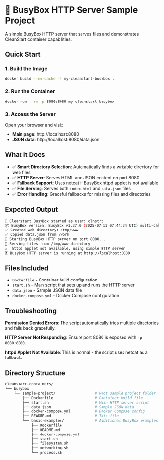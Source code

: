 # 🚀 BusyBox HTTP Server Sample Project

A simple BusyBox HTTP server that serves files and demonstrates CleanStart container capabilities.

## Quick Start

### 1. Build the Image
```bash
docker build --no-cache -t my-cleanstart-busybox .
```

### 2. Run the Container
```bash
docker run --rm -p 8080:8080 my-cleanstart-busybox
```

### 3. Access the Server
Open your browser and visit:
- **Main page**: http://localhost:8080
- **JSON data**: http://localhost:8080/data.json

## What It Does

- ✅ **Smart Directory Selection**: Automatically finds a writable directory for web files
- ✅ **HTTP Server**: Serves HTML and JSON content on port 8080
- ✅ **Fallback Support**: Uses netcat if BusyBox httpd applet is not available
- ✅ **File Serving**: Serves both `index.html` and `data.json` files
- ✅ **Error Handling**: Graceful fallbacks for missing files and directories

## Expected Output
```bash
🚀 Cleanstart BusyBox started as user: clnstrt
📦 BusyBox version: BusyBox v1.37.0 (2025-07-11 07:44:34 UTC) multi-call binary.
✅ Created web directory: /tmp/www
✅ Copied data.json from /work
🚀 Starting BusyBox HTTP server on port 8080...
📁 Serving files from /tmp/www directory
⚠️  httpd applet not available, using simple HTTP server
⏳ BusyBox HTTP server is running at http://localhost:8080
```

## Files Included
- `Dockerfile` - Container build configuration
- `start.sh` - Main script that sets up and runs the HTTP server
- `data.json` - Sample JSON data file
- `docker-compose.yml` - Docker Compose configuration

## Troubleshooting

**Permission Denied Errors**: The script automatically tries multiple directories and falls back gracefully.

**HTTP Server Not Responding**: Ensure port 8080 is exposed with `-p 8080:8080`.

**httpd Applet Not Available**: This is normal - the script uses netcat as a fallback.

## Directory Structure
```bash
cleanstart-containers/
└── busybox
    └── sample-project/                  # Root sample project folder                    
        ├── Dockerfile                   # Container build file
        ├── start.sh                     # Main HTTP server script
        ├── data.json                    # Sample JSON data
        ├── docker-compose.yml           # Docker Compose config
        ├── README.md                    # This file
        └── basic-examples/              # Additional BusyBox examples
            ├── Dockerfile
            ├── README.md
            ├── docker-compose.yml
            ├── start.sh
            ├── filesystem.sh
            ├── networking.sh
            └── process.sh
```
